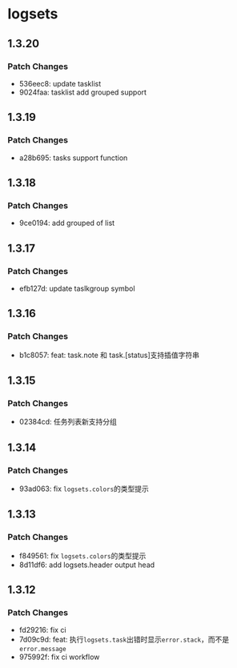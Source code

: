 # logsets

## 1.3.20

### Patch Changes

- 536eec8: update tasklist
- 9024faa: tasklist add grouped support

## 1.3.19

### Patch Changes

- a28b695: tasks support function

## 1.3.18

### Patch Changes

- 9ce0194: add grouped of list

## 1.3.17

### Patch Changes

- efb127d: update taslkgroup symbol

## 1.3.16

### Patch Changes

- b1c8057: feat: task.note 和 task.[status]支持插值字符串

## 1.3.15

### Patch Changes

- 02384cd: 任务列表新支持分组

## 1.3.14

### Patch Changes

- 93ad063: fix `logsets.colors`的类型提示

## 1.3.13

### Patch Changes

- f849561: fix `logsets.colors`的类型提示
- 8d11df6: add logsets.header output head

## 1.3.12

### Patch Changes

- fd29216: fix ci
- 7d09c9d: feat: 执行`logsets.task`出错时显示`error.stack`，而不是`error.message`
- 975992f: fix ci workflow
